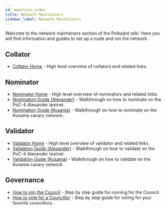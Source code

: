 ```yaml
---
id: maintain-index
title: Network Maintainers
sidebar_label: Network Maintainers
---
```


Welcome to the network maintainers section of the Polkadot wiki. Here you will find information and guides to set up a node and run the network.

## Collator

- [Collator Home](maintain-collator) - High level overview of collators and related links.

## Nominator

- [Nominator Home](maintain-nominator) - High level overview of nominators and related links.
- [Nomination Guide (Alexander)](maintain-guides-how-to-nominate-alexander) - Walkthrough on how to nominate on the PoC-4 Alexander testnet.
- [Nomination Guide (Kusama)](maintain-guides-how-to-nominate-kusama) - Walkthrough on how to nominate on the Kusama canary network.


## Validator

- [Validator Home](maintain-validator) - High level overview of validator and related links.
- [Validation Guide (Alexander)](maintain-guides-how-to-validate-alexander) - Walkthrough on how to validate on the PoC-4 Alexander testnet.
- [Validation Guide (Kusama)](maintain-guides-how-to-validate-kusama) - Walkthrough on how to validate on the Kusama canary network.

## Governance

- [How to join the Council][join the council] - Step by step guide for running for the Council.
- [How to vote for a Councillor][vote for councillors] - Step by step guide for voting for your favorite councillors.

[join the council]: maintain-guides-how-to-join-council
[vote for councillors]: maintain-guides-how-to-vote-councillor
